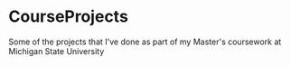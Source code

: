 # CourseProjects
Some of the projects that I've done as part of my Master's coursework at Michigan State University
